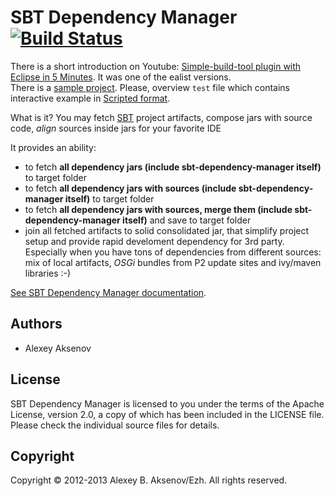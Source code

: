 SBT Dependency Manager [![Build Status](https://travis-ci.org/digimead/sbt-dependency-manager.png?branch=master)](https://travis-ci.org/digimead/sbt-dependency-manager)
======================

There is a short introduction on Youtube: [Simple-build-tool plugin with Eclipse in 5 Minutes](http://youtu.be/3K8knvkVAyc). It was one of the ealist versions. <br/>
There is a [sample project][sp]. Please, overview `test` file which contains interactive example in [Scripted format][sc].

What is it? You may fetch [SBT](https://github.com/sbt/sbt "Simple Build Tool") project artifacts, compose jars with source code, *align* sources inside jars for your favorite IDE

It provides an ability:

* to fetch __all dependency jars (include sbt-dependency-manager itself)__ to target folder
* to fetch __all dependency jars with sources (include sbt-dependency-manager itself)__ to target folder
* to fetch __all dependency jars with sources, merge them (include sbt-dependency-manager itself)__ and save to target folder
* join all fetched artifacts to solid consolidated jar, that simplify project setup and provide rapid develoment dependency for 3rd party. Especially when you have tons of dependencies from different sources: mix of local artifacts, *OSGi* bundles from P2 update sites and ivy/maven libraries :-)

[See SBT Dependency Manager documentation](http://digimead.github.io/sbt-dependency-manager/).

Authors
-------

* Alexey Aksenov

License
-------

SBT Dependency Manager is licensed to you under the terms of
the Apache License, version 2.0, a copy of which has been
included in the LICENSE file.
Please check the individual source files for details.

Copyright
---------

Copyright © 2012-2013 Alexey B. Aksenov/Ezh. All rights reserved.

[sc]: http://eed3si9n.com/testing-sbt-plugins
[sp]: https://github.com/digimead/sbt-dependency-manager/tree/master/src/sbt-test/dependency-manager/simple
